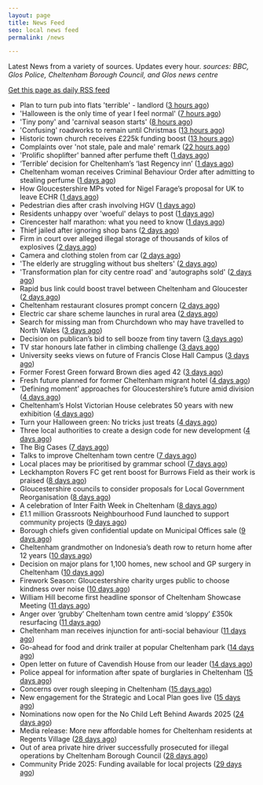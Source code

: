 ```yaml
---
layout: page
title: News Feed
seo: local news feed
permalink: /news

---
```


Latest News from a variety of sources. Updates every hour.
_sources: BBC, Glos Police, Cheltenham Borough Council, and Glos news centre_

[Get this page as daily RSS feed](/daily.rss)

<!-- news_marker starts -->
- Plan to turn pub into flats 'terrible' - landlord ([3 hours ago](https://www.bbc.com/news/articles/cpq1509ndryo?at_medium=RSS&at_campaign=rss))
- 'Halloween is the only time of year I feel normal' ([7 hours ago](https://www.bbc.com/news/videos/c1j8z65k7d2o?at_medium=RSS&at_campaign=rss))
- 'Tiny pony' and 'carnival season starts' ([8 hours ago](https://www.bbc.com/news/articles/cg4329466dqo?at_medium=RSS&at_campaign=rss))
- 'Confusing' roadworks to remain until Christmas ([13 hours ago](https://www.bbc.com/news/articles/c993ggnvg7lo?at_medium=RSS&at_campaign=rss))
- Historic town church receives £225k funding boost ([13 hours ago](https://www.bbc.com/news/articles/cn40wlxlv2go?at_medium=RSS&at_campaign=rss))
- Complaints over 'not stale, pale and male' remark ([22 hours ago](https://www.bbc.com/news/articles/c874y44z748o?at_medium=RSS&at_campaign=rss))
- 'Prolific shoplifter' banned after perfume theft ([1 days ago](https://www.bbc.com/news/articles/cd0477zxpnro?at_medium=RSS&at_campaign=rss))
- ‘Terrible’ decision for Cheltenham’s ‘last Regency inn’ ([1 days ago](https://gloucesternewscentre.co.uk/terrible-decision-for-cheltenhams-last-regency-inn/))
- Cheltenham woman receives Criminal Behaviour Order after admitting to stealing perfume ([1 days ago](https://gloucesternewscentre.co.uk/cheltenham-woman-receives-criminal-behaviour-order-after-admitting-to-stealing-perfume/))
- How Gloucestershire MPs voted for Nigel Farage’s proposal for UK to leave ECHR ([1 days ago](https://gloucesternewscentre.co.uk/how-gloucestershire-mps-voted-for-nigel-farages-proposal-for-uk-to-leave-echr/))
- Pedestrian dies after crash involving HGV ([1 days ago](https://www.bbc.com/news/articles/c62elxgj0y9o?at_medium=RSS&at_campaign=rss))
- Residents unhappy over 'woeful' delays to post ([1 days ago](https://www.bbc.com/news/articles/cyv8n0v8pq6o?at_medium=RSS&at_campaign=rss))
- Cirencester half marathon: what you need to know ([1 days ago](https://www.bbc.com/news/articles/c1e302gg77yo?at_medium=RSS&at_campaign=rss))
- Thief jailed after ignoring shop bans ([2 days ago](https://www.bbc.com/news/articles/c04gr0xl7p2o?at_medium=RSS&at_campaign=rss))
- Firm in court over alleged illegal storage of thousands of kilos of explosives ([2 days ago](https://gloucesternewscentre.co.uk/firm-in-court-over-alleged-illegal-storage-of-thousands-of-kilos-of-explosives/))
- Camera and clothing stolen from car ([2 days ago](https://gloucesternewscentre.co.uk/camera-and-clothing-stolen-from-car/))
- 'The elderly are struggling without bus shelters' ([2 days ago](https://www.bbc.com/news/articles/cz9135kwyljo?at_medium=RSS&at_campaign=rss))
- 'Transformation plan for city centre road' and 'autographs sold' ([2 days ago](https://www.bbc.com/news/articles/cr7m41djdnxo?at_medium=RSS&at_campaign=rss))
- Rapid bus link could boost travel between Cheltenham and Gloucester ([2 days ago](https://gloucesternewscentre.co.uk/rapid-bus-link-could-boost-travel-between-cheltenham-and-gloucester/))
- Cheltenham restaurant closures prompt concern ([2 days ago](https://www.bbc.com/news/articles/cj97vr337y1o?at_medium=RSS&at_campaign=rss))
- Electric car share scheme launches in rural area ([2 days ago](https://www.bbc.com/news/articles/c2dr4kr6x1lo?at_medium=RSS&at_campaign=rss))
- Search for missing man from Churchdown who may have travelled to North Wales ([3 days ago](https://gloucesternewscentre.co.uk/search-for-missing-man-from-churchdown-who-may-have-travelled-to-north-wales/))
- Decision on publican’s bid to sell booze from tiny tavern ([3 days ago](https://gloucesternewscentre.co.uk/decision-on-publicans-bid-to-sell-booze-from-tiny-tavern/))
- TV star honours late father in climbing challenge ([3 days ago](https://www.bbc.com/news/articles/cglgn9ln5rpo?at_medium=RSS&at_campaign=rss))
- University seeks views on future of Francis Close Hall Campus ([3 days ago](https://gloucesternewscentre.co.uk/university-seeks-views-on-future-of-francis-close-hall-campus/))
- Former Forest Green forward Brown dies aged 42 ([3 days ago](https://www.bbc.com/sport/football/articles/crl2z872zz6o?at_medium=RSS&at_campaign=rss))
- Fresh future planned for former Cheltenham migrant hotel ([4 days ago](https://gloucesternewscentre.co.uk/fresh-future-planned-for-former-cheltenham-migrant-hotel/))
- ‘Defining moment’ approaches for Gloucestershire’s future amid division ([4 days ago](https://gloucesternewscentre.co.uk/defining-moment-approaches-for-gloucestershires-future-amid-division/))
- Cheltenham’s Holst Victorian House celebrates 50 years with new exhibition ([4 days ago](https://gloucesternewscentre.co.uk/cheltenhams-holst-victorian-house-celebrates-50-years-with-new-exhibition/))
- Turn your Halloween green: No tricks just treats ([4 days ago](https://www.cheltenham.gov.uk/news/article/3063/turn_your_halloween_green_no_tricks_just_treats))
- Three local authorities to create a design code for new development ([4 days ago](https://www.cheltenham.gov.uk/news/article/3062/three_local_authorities_to_create_a_design_code_for_new_development))
- The Big Cases ([7 days ago](https://www.bbc.co.uk/iplayer/episode/m002lsdp?at_medium=RSS&at_campaign=rss))
- Talks to improve Cheltenham town centre ([7 days ago](https://gloucesternewscentre.co.uk/talks-to-improve-cheltenham-town-centre/))
- Local places may be prioritised by grammar school ([7 days ago](https://www.bbc.co.uk/sounds/play/p0mblh4x?at_medium=RSS&at_campaign=rss))
- Leckhampton Rovers FC get rent boost for Burrows Field as their work is praised ([8 days ago](https://gloucesternewscentre.co.uk/leckhampton-rovers-fc-get-rent-boost-for-burrows-field-as-their-work-is-praised/))
- Gloucestershire councils to consider proposals for Local Government Reorganisation ([8 days ago](https://gloucesternewscentre.co.uk/gloucestershire-councils-to-consider-proposals-for-local-government-reorganisation/))
- A celebration of Inter Faith Week in Cheltenham ([8 days ago](https://www.cheltenham.gov.uk/news/article/3061/a_celebration_of_inter_faith_week_in_cheltenham))
- £1.1 million Grassroots Neighbourhood Fund launched to support community projects ([9 days ago](https://gloucesternewscentre.co.uk/1-1-million-grassroots-neighbourhood-fund-launched-to-support-community-projects/))
- Borough chiefs given confidential update on Municipal Offices sale ([9 days ago](https://gloucesternewscentre.co.uk/borough-chiefs-given-confidential-update-on-municipal-offices-sale/))
- Cheltenham grandmother on Indonesia’s death row to return home after 12 years ([10 days ago](https://gloucesternewscentre.co.uk/cheltenham-grandmother-on-indonesias-death-row-to-return-home-after-12-years/))
- Decision on major plans for 1,100 homes, new school and GP surgery in Cheltenham ([10 days ago](https://gloucesternewscentre.co.uk/decision-on-major-plans-for-1100-homes-new-school-and-gp-surgery-in-cheltenham/))
- Firework Season: Gloucestershire charity urges public to choose kindness over noise ([10 days ago](https://gloucesternewscentre.co.uk/firework-season-gloucestershire-charity-urges-public-to-choose-kindness-over-noise/))
- William Hill become first headline sponsor of Cheltenham Showcase Meeting ([11 days ago](https://gloucesternewscentre.co.uk/william-hill-become-first-headline-sponsor-of-cheltenham-showcase-meeting/))
- Anger over ‘grubby’ Cheltenham town centre amid ‘sloppy’ £350k resurfacing ([11 days ago](https://gloucesternewscentre.co.uk/anger-over-grubby-cheltenham-town-centre-amid-sloppy-350k-resurfacing/))
- Cheltenham man receives injunction for anti-social behaviour ([11 days ago](https://www.cheltenham.gov.uk/news/article/3060/cheltenham_man_receives_injunction_for_anti-social_behaviour))
- Go-ahead for food and drink trailer at popular Cheltenham park ([14 days ago](https://gloucesternewscentre.co.uk/go-ahead-for-food-and-drink-trailer-at-popular-cheltenham-park/))
- Open letter on future of Cavendish House from our leader ([14 days ago](https://www.cheltenham.gov.uk/news/article/3058/open_letter_on_future_of_cavendish_house_from_our_leader))
- Police appeal for information after spate of burglaries in Cheltenham ([15 days ago](https://gloucesternewscentre.co.uk/police-appeal-for-information-after-spate-of-burglaries-in-cheltenham-2/))
- Concerns over rough sleeping in Cheltenham ([15 days ago](https://gloucesternewscentre.co.uk/concerns-over-rough-sleeping-in-cheltenham/))
- New engagement for the Strategic and Local Plan goes live ([15 days ago](https://www.cheltenham.gov.uk/news/article/3059/new_engagement_for_the_strategic_and_local_plan_goes_live))
- Nominations now open for the No Child Left Behind Awards 2025 ([24 days ago](https://www.cheltenham.gov.uk/news/article/3057/nominations_now_open_for_the_no_child_left_behind_awards_2025))
- Media release: More new affordable homes for Cheltenham residents at Regents Village ([28 days ago](https://www.cheltenham.gov.uk/news/article/3055/media_release_more_new_affordable_homes_for_cheltenham_residents_at_regents_village))
- Out of area private hire driver successfully prosecuted for illegal operations by Cheltenham Borough Council ([28 days ago](https://www.cheltenham.gov.uk/news/article/3054/out_of_area_private_hire_driver_successfully_prosecuted_for_illegal_operations_by_cheltenham_borough_council))
- Community Pride 2025: Funding available for local projects ([29 days ago](https://www.cheltenham.gov.uk/news/article/3053/community_pride_2025_funding_available_for_local_projects))

<!-- news_marker ends -->

